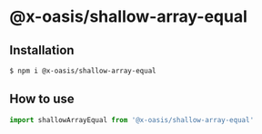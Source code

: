 # @x-oasis/shallow-array-equal

## Installation

```bash
$ npm i @x-oasis/shallow-array-equal
```

## How to use

```typescript
import shallowArrayEqual from '@x-oasis/shallow-array-equal'
```